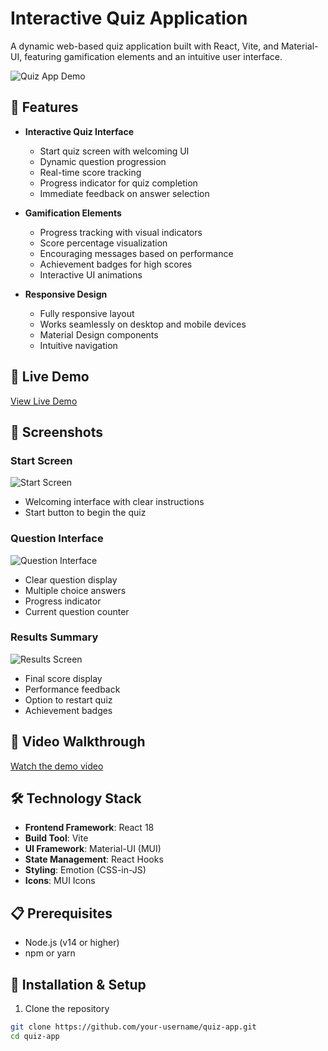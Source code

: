 # Interactive Quiz Application

A dynamic web-based quiz application built with React, Vite, and Material-UI, featuring gamification elements and an intuitive user interface.

![Quiz App Demo](/screenshots/quiz-app-demo.png)

## 🌟 Features

- **Interactive Quiz Interface**
  - Start quiz screen with welcoming UI
  - Dynamic question progression
  - Real-time score tracking
  - Progress indicator for quiz completion
  - Immediate feedback on answer selection

- **Gamification Elements**
  - Progress tracking with visual indicators
  - Score percentage visualization
  - Encouraging messages based on performance
  - Achievement badges for high scores
  - Interactive UI animations

- **Responsive Design**
  - Fully responsive layout
  - Works seamlessly on desktop and mobile devices
  - Material Design components
  - Intuitive navigation

## 🚀 Live Demo

[View Live Demo](https://your-deployment-url.com)

## 📸 Screenshots

### Start Screen
![Start Screen](/screenshots/start-screen.png)
- Welcoming interface with clear instructions
- Start button to begin the quiz

### Question Interface
![Question Interface](/screenshots/question-interface.png)
- Clear question display
- Multiple choice answers
- Progress indicator
- Current question counter

### Results Summary
![Results Screen](/screenshots/results-screen.png)
- Final score display
- Performance feedback
- Option to restart quiz
- Achievement badges

## 🎥 Video Walkthrough

[Watch the demo video](link-to-your-video)

## 🛠️ Technology Stack

- **Frontend Framework**: React 18
- **Build Tool**: Vite
- **UI Framework**: Material-UI (MUI)
- **State Management**: React Hooks
- **Styling**: Emotion (CSS-in-JS)
- **Icons**: MUI Icons

## 📋 Prerequisites

- Node.js (v14 or higher)
- npm or yarn

## 🔧 Installation & Setup

1. Clone the repository
```bash
git clone https://github.com/your-username/quiz-app.git
cd quiz-app
